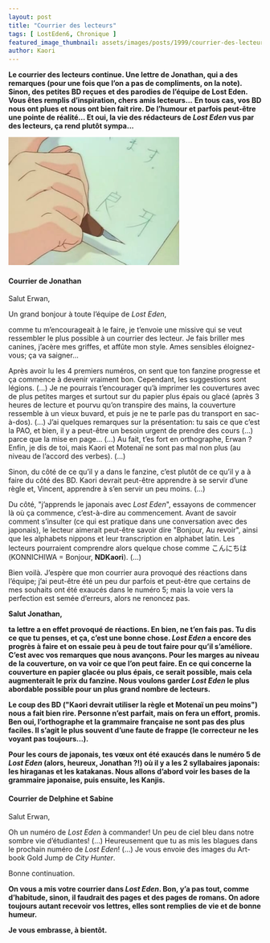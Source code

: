 ```yaml
---
layout: post
title: "Courrier des lecteurs"
tags: [ LostEden6, Chronique ]
featured_image_thumbnail: assets/images/posts/1999/courrier-des-lecteurs.png
author: Kaori
---
```


**Le courrier des lecteurs continue. Une lettre de Jonathan, qui a des remarques (pour une fois que l’on a pas de compliments, on la note). Sinon, des petites BD reçues et des parodies de l’équipe de Lost Eden. Vous êtes remplis d’inspiration, chers amis lecteurs...**
**En tous cas, vos BD nous ont plues et nous ont bien fait rire. De l’humour et parfois peut-être une pointe de réalité... Et oui, la vie des rédacteurs de *Lost Eden* vus par des lecteurs, ça rend plutôt sympa...**

![Le Courrier des lecteurs](assets/images/posts/1999/courrier-des-lecteurs.png)

#### Courrier de Jonathan

Salut Erwan,

Un grand bonjour à toute l’équipe de *Lost Eden*,

comme tu m’encourageait à le faire, je t’envoie une missive qui se veut ressembler le plus possible à un courrier des lecteur. Je fais briller mes canines, j’acère mes griffes, et affûte mon style. Ames sensibles éloignez-vous; ça va saigner... 

Après avoir lu les 4 premiers numéros, on sent que ton fanzine progresse et ça commence à devenir vraiment bon. Cependant, les suggestions sont légions. (...) Je ne pourrais t’encourager qu’à imprimer les couvertures avec de plus petites marges et surtout sur du papier plus épais ou glacé (après 3 heures de lecture et pourvu qu’on transpire des mains, la couverture ressemble à un vieux buvard, et puis je ne te parle pas du transport en sac-à-dos). (...) J’ai quelques remarques sur la présentation: tu sais ce que c’est la PAO, et bien, il y a peut-être un besoin urgent de prendre des cours (...) parce que la mise en page... (...) Au fait, t’es fort en orthographe, Erwan ? Enfin, je dis de toi, mais Kaori et Motenaï ne sont pas mal non plus (au niveau de l’accord des verbes). (...)

Sinon, du côté de ce qu’il y a dans le fanzine, c’est plutôt de ce qu’il y a à faire du côté des BD. Kaori devrait peut-être apprendre à se servir d’une règle et, Vincent, apprendre à s’en servir un peu moins. (...)

Du côté, "j’apprends le japonais avec *Lost Eden*", essayons de commencer là où ça commence, c’est-à-dire au commencement. Avant de savoir comment s’insulter (ce qui est pratique dans une conversation avec des japonais), le lecteur aimerait peut-être savoir dire "Bonjour, Au revoir", ainsi que les alphabets nippons et leur transcription en alphabet latin. Les lecteurs pourraient comprendre alors quelque chose comme こんにちは (KONNICHIWA = Bonjour, **NDKaori**). (...)

Bien voilà. J’espère que mon courrier aura provoqué des réactions dans l’équipe; j’ai peut-être été un peu dur parfois et peut-être que certains de mes souhaits ont été exaucés dans le numéro 5; mais la voie vers la perfection est semée d’erreurs, alors ne renoncez pas.
  
**Salut Jonathan,**

**ta lettre a en effet provoqué de réactions. En bien, ne t’en fais pas. Tu dis ce que tu penses, et ça, c’est une bonne chose. *Lost Eden* a encore des progrès à faire et on essaie peu à peu de tout faire pour qu’il s’améliore. C’est avec vos remarques que nous avançons. Pour les marges au niveau de la couverture, on va voir ce que l’on peut faire. En ce qui concerne la couverture en papier glacée ou plus épais, ce serait possible, mais cela augmenterait le prix du fanzine. Nous voulons garder *Lost Eden* le plus abordable possible pour un plus grand nombre de lecteurs.**

**Le coup des BD ("Kaori devrait utiliser la règle et Motenaï un peu moins") nous a fait bien rire. Personne n’est parfait, mais on fera un effort, promis. Ben oui, l’orthographe et la grammaire française ne sont pas des plus faciles. Il s’agit le plus souvent d’une faute de frappe (le correcteur ne les voyant pas toujours...).**

**Pour les cours de japonais, tes vœux ont été exaucés dans le numéro 5 de *Lost Eden* (alors, heureux, Jonathan ?!) où il y a les 2 syllabaires japonais: les hiraganas et les katakanas. Nous allons d’abord voir les bases de la grammaire japonaise, puis ensuite, les Kanjis.**

#### Courrier de Delphine et Sabine

Salut Erwan,

Oh un numéro de *Lost Eden* à commander! Un peu de ciel bleu dans notre sombre vie d’étudiantes! (...) Heureusement que tu as mis les blagues dans le prochain numéro de *Lost Eden*! (...) Je vous envoie des images du Art-book Gold Jump de *City Hunter*.

Bonne continuation.

**On vous a mis votre courrier dans *Lost Eden*. Bon, y’a pas tout, comme d’habitude, sinon, il faudrait des pages et des pages de romans. On adore toujours autant recevoir vos lettres, elles sont remplies de vie et de bonne humeur.**

**Je vous embrasse, à bientôt.**